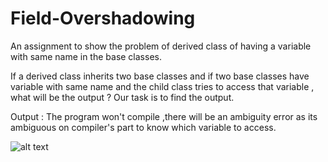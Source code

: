 # Field-Overshadowing

An assignment to show the problem of derived class of having a variable with same name in the base classes.

If a derived class inherits two base classes and if two base classes have variable with same name and the child class tries to access that variable , what will be the output ? Our task is to find the output.

Output : The program won't compile ,there will be an ambiguity error as its ambiguous on compiler's part to know which variable to access.

![alt text](https://github.com/fardin160041059/Field-Overshadowing/blob/master/error.png)



